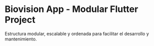# Biovision App - Modular Flutter Project

Estructura modular, escalable y ordenada para facilitar el desarrollo y mantenimiento.